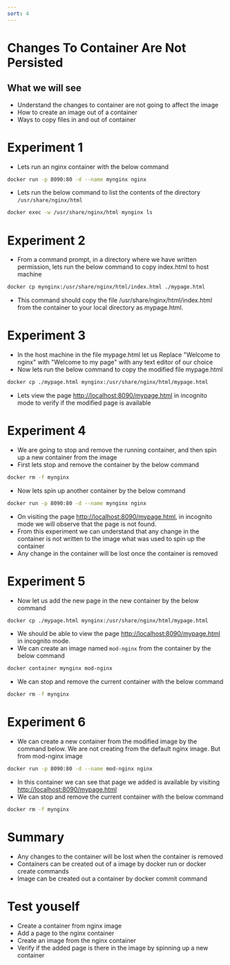 ```yaml
---
sort: 4
---
```

# Changes To Container Are Not Persisted

## What we will see
 * Understand the changes to container are not going to affect the image
 * How to create an image out of a container
 * Ways to copy files in and out of container

# Experiment 1
 * Lets run an nginx container with the below command
```bash
docker run -p 8090:80 -d --name mynginx nginx
```
 * Lets run the below command to list the contents of the directory `/usr/share/nginx/html`
```bash
docker exec -w /usr/share/nginx/html mynginx ls
```
 
# Experiment 2
 * From a command prompt, in a directory where we have written permission, lets run the below command to copy index.html to host machine
```bash
docker cp mynginx:/usr/share/nginx/html/index.html ./mypage.html
```
 * This command should copy the file /usr/share/nginx/html/index.html from the container to your local directory as mypage.html.

# Experiment 3
 * In the host machine in the file mypage.html let us Replace "Welcome to nginx" with "Welcome to my page" with any text editor of our choice
 * Now lets run the below command to copy the modified file mypage.html
```bash
docker cp ./mypage.html mynginx:/usr/share/nginx/html/mypage.html
```
 * Lets view the page [http://localhost:8090/mypage.html](http://localhost:8090/mypage.html) in incognito mode to verify if the modified page is available

# Experiment 4
 * We are going to stop and remove the running container, and then spin up a new container from the image
 * First lets stop and remove the container by the below command
```bash
docker rm -f mynginx
```
 * Now lets spin up another container by the below command
```bash
docker run -p 8090:80 -d --name mynginx nginx
```
 * On visiting the page [http://localhost:8090/mypage.html](http://localhost:8090/mypage.html), in incognito mode we will observe that the page is not found.
 * From this experiment we can understand that any change in the container is not written to the image what was used to spin up the container
 * Any change in the container will be lost once the container is removed
 
# Experiment 5
 * Now let us add the new page in the new container by the below command 
```bash
docker cp ./mypage.html mynginx:/usr/share/nginx/html/mypage.html
```
 * We should be able to view the page [http://localhost:8090/mypage.html](http://localhost:8090/mypage.html) in incognito mode.
 * We can create an image named `mod-nginx` from the container by the below command 
```bash
docker container mynginx mod-nginx
```
 * We can stop and remove the current container with the below command 
```bash
docker rm -f mynginx
```

# Experiment 6
 * We can create a new container from the modified image by the command below. We are not creating from the default nginx image. But from mod-nginx image
```bash
docker run -p 8090:80 -d --name mod-nginx nginx
```
 * In this container we can see that page we added is available by visiting [http://localhost:8090/mypage.html](http://localhost:8090/mypage.html)
 * We can stop and remove the current container with the below command 
```bash
docker rm -f mynginx
```

# Summary
 * Any changes to the container will be lost when the container is removed
 * Containers can be created out of a image by docker run or docker create commands
 * Image can be created out a container by docker commit command

# Test youself
 * Create a container from nginx image
 * Add a page to the nginx container
 * Create an image from the nginx container
 * Verify if the added page is there in the image by spinning up a new container

